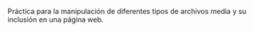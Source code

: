 Práctica para la manipulación de diferentes tipos de archivos media y su inclusión en una página web.
